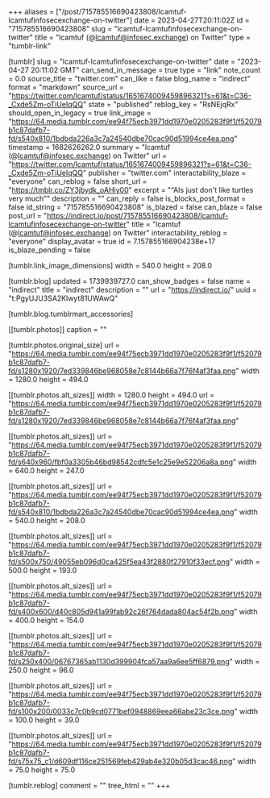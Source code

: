 +++
aliases = ["/post/715785516690423808/lcamtuf-lcamtufinfosecexchange-on-twitter"]
date = 2023-04-27T20:11:02Z
id = "715785516690423808"
slug = "lcamtuf-lcamtufinfosecexchange-on-twitter"
title = "lcamtuf (@lcamtuf@infosec.exchange) on Twitter"
type = "tumblr-link"

[tumblr]
slug = "lcamtuf-lcamtufinfosecexchange-on-twitter"
date = "2023-04-27 20:11:02 GMT"
can_send_in_message = true
type = "link"
note_count = 0.0
source_title = "twitter.com"
can_like = false
blog_name = "indirect"
format = "markdown"
source_url = "https://twitter.com/lcamtuf/status/1651674009459896321?s=61&t=C36-_Cxde5Zm-oTiUeIqQQ"
state = "published"
reblog_key = "RsNEjqRx"
should_open_in_legacy = true
link_image = "https://64.media.tumblr.com/ee94f75ecb3971dd1970e0205283f9f1/f52079b1c87dafb7-fd/s540x810/1bdbda226a3c7a24540dbe70cac90d51994ce4ea.png"
timestamp = 1682626262.0
summary = "lcamtuf (@lcamtuf@infosec.exchange) on Twitter"
url = "https://twitter.com/lcamtuf/status/1651674009459896321?s=61&t=C36-_Cxde5Zm-oTiUeIqQQ"
publisher = "twitter.com"
interactability_blaze = "everyone"
can_reblog = false
short_url = "https://tmblr.co/ZY3jbydk_oAHiy00"
excerpt = "“AIs just don't like turtles very much”"
description = ""
can_reply = false
is_blocks_post_format = false
id_string = "715785516690423808"
is_blazed = false
can_blaze = false
post_url = "https://indirect.io/post/715785516690423808/lcamtuf-lcamtufinfosecexchange-on-twitter"
title = "lcamtuf (@lcamtuf@infosec.exchange) on Twitter"
interactability_reblog = "everyone"
display_avatar = true
id = 7.157855166904238e+17
is_blaze_pending = false

[tumblr.link_image_dimensions]
width = 540.0
height = 208.0

[tumblr.blog]
updated = 1739939727.0
can_show_badges = false
name = "indirect"
title = "indirect"
description = ""
url = "https://indirect.io/"
uuid = "t:PgyUJU3SA2Klwyt81UWAwQ"

[tumblr.blog.tumblrmart_accessories]

[[tumblr.photos]]
caption = ""

[tumblr.photos.original_size]
url = "https://64.media.tumblr.com/ee94f75ecb3971dd1970e0205283f9f1/f52079b1c87dafb7-fd/s1280x1920/7ed339846be968058e7c8144b66a7f76f4af3faa.png"
width = 1280.0
height = 494.0

[[tumblr.photos.alt_sizes]]
width = 1280.0
height = 494.0
url = "https://64.media.tumblr.com/ee94f75ecb3971dd1970e0205283f9f1/f52079b1c87dafb7-fd/s1280x1920/7ed339846be968058e7c8144b66a7f76f4af3faa.png"

[[tumblr.photos.alt_sizes]]
url = "https://64.media.tumblr.com/ee94f75ecb3971dd1970e0205283f9f1/f52079b1c87dafb7-fd/s640x960/fbf0a3305b46bd98542cdfc5e1c25e9e52206a8a.png"
width = 640.0
height = 247.0

[[tumblr.photos.alt_sizes]]
url = "https://64.media.tumblr.com/ee94f75ecb3971dd1970e0205283f9f1/f52079b1c87dafb7-fd/s540x810/1bdbda226a3c7a24540dbe70cac90d51994ce4ea.png"
width = 540.0
height = 208.0

[[tumblr.photos.alt_sizes]]
url = "https://64.media.tumblr.com/ee94f75ecb3971dd1970e0205283f9f1/f52079b1c87dafb7-fd/s500x750/49055eb096d0ca425f5ea43f2880f27910f33ecf.png"
width = 500.0
height = 193.0

[[tumblr.photos.alt_sizes]]
url = "https://64.media.tumblr.com/ee94f75ecb3971dd1970e0205283f9f1/f52079b1c87dafb7-fd/s400x600/d40c805d941a99fab92c26f764dada804ac54f2b.png"
width = 400.0
height = 154.0

[[tumblr.photos.alt_sizes]]
url = "https://64.media.tumblr.com/ee94f75ecb3971dd1970e0205283f9f1/f52079b1c87dafb7-fd/s250x400/06767365ab1130d399904fca57aa9a6ee5ff6879.png"
width = 250.0
height = 96.0

[[tumblr.photos.alt_sizes]]
url = "https://64.media.tumblr.com/ee94f75ecb3971dd1970e0205283f9f1/f52079b1c87dafb7-fd/s100x200/0033c7c0b9cd0771bef0948869eea66abe23c3ce.png"
width = 100.0
height = 39.0

[[tumblr.photos.alt_sizes]]
url = "https://64.media.tumblr.com/ee94f75ecb3971dd1970e0205283f9f1/f52079b1c87dafb7-fd/s75x75_c1/d609df116ce251569feb429ab4e320b05d3cac46.png"
width = 75.0
height = 75.0

[tumblr.reblog]
comment = ""
tree_html = ""
+++

